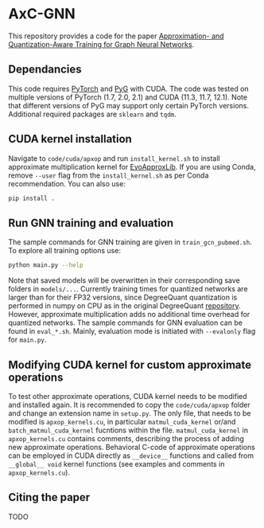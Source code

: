 # AxC-GNN
This repository provides a code for the paper [Approximation- and Quantization-Aware Training for Graph Neural Networks](https://www.researchgate.net/publication/373697376_Approximation-Aware_and_Quantization-Aware_Training_for_Graph_Neural_Networks).

## Dependancies
This code requires [PyTorch](https://pytorch.org/) and [PyG](https://pyg.org/) with CUDA. The code was tested on multiple versions of PyTorch (1.7, 2.0, 2.1) and CUDA (11.3, 11.7, 12.1). Note that different versions of PyG may support only certain PyTorch versions. Additional required packages are `sklearn` and `tqdm`.

## CUDA kernel installation
Navigate to `code/cuda/apxop` and run `install_kernel.sh` to install approximate multiplication kernel for [EvoApproxLib](https://ehw.fit.vutbr.cz/evoapproxlib/?folder=multiplers/8x8_signed). If you are using Conda, remove `--user` flag from the `install_kernel.sh` as per Conda recommendation. You can also use:
```bash
pip install .
```
## Run GNN training and evaluation
The sample commands for GNN training are given in `train_gcn_pubmed.sh`. To explore all training options use:
```bash
python main.py --help
```
Note that saved models will be overwritten in their corresponding save folders in `models/...`. Currently training times for quantized networks are larger than for their FP32 versions, since DegreeQuant quantization is performed in numpy on CPU as in the original DegreeQuant [repository](https://github.com/camlsys/degree-quant). However, approximate multiplication adds no additional time overhead for quantized networks.
The sample commands for GNN evaluation can be found in `eval_*.sh`. Mainly, evaluation mode is initiated with `--evalonly` flag for `main.py`.

## Modifying CUDA kernel for custom approximate operations
To test other approximate operations, CUDA kernel needs to be modified and installed again. It is recommended to copy the `code/cuda/apxop` folder and change an extension name in `setup.py`. The only file, that needs to be modified is `apxop_kernels.cu`, in particular `matmul_cuda_kernel` or/and `batch_matmul_cuda_kernel` fucntions within the file. `matmul_cuda_kernel` in `apxop_kernels.cu` contains comments, describing the process of adding new approximate operations. Behavioral C-code of approximate operations can be employed in CUDA directly as `__device__` functions and called from `__global__ void` kernel functions (see examples and comments in `apxop_kernels.cu`).

## Citing the paper
TODO